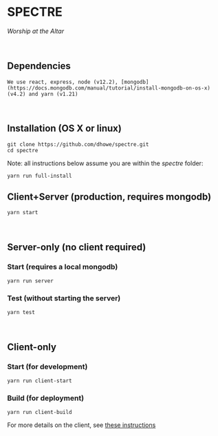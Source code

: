 # SPECTRE
_Worship at the Altar_

<br/>

## Dependencies
```
We use react, express, node (v12.2), [mongodb](https://docs.mongodb.com/manual/tutorial/install-mongodb-on-os-x) (v4.2) and yarn (v1.21)
```

<br/>

## Installation (OS X or linux)
```
git clone https://github.com/dhowe/spectre.git 
cd spectre
```

Note: all instructions below assume you are within the _spectre_ folder:

```
yarn run full-install
```


## Client+Server (production, requires mongodb)

```
yarn start
```

<br/>

## Server-only (no client required)

### Start (requires a local mongodb)

```
yarn run server
```


### Test (without starting the server)

```
yarn test
```

<br/>

## Client-only

### Start (for development)

```
yarn run client-start
```

### Build (for deployment)

```
yarn run client-build
```

For more details on the client, see [these instructions](client/README.md)
<br>

